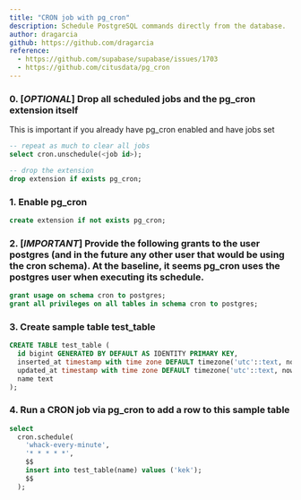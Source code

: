 ```yaml
---
title: "CRON job with pg_cron"
description: Schedule PostgreSQL commands directly from the database.
author: dragarcia
github: https://github.com/dragarcia
reference:
  - https://github.com/supabase/supabase/issues/1703
  - https://github.com/citusdata/pg_cron
---
```


### 0. [*OPTIONAL*] Drop all scheduled jobs and the pg_cron extension itself

This is important if you already have pg_cron enabled and have jobs set

```sql
-- repeat as much to clear all jobs
select cron.unschedule(<job id>);

-- drop the extension
drop extension if exists pg_cron;
```

### 1. Enable pg_cron

```sql
create extension if not exists pg_cron;
```

### 2. [*IMPORTANT*] Provide the following grants to the user postgres (and in the future any other user that would be using the cron schema). At the baseline, it seems pg_cron uses the postgres user when executing its schedule.

```sql
grant usage on schema cron to postgres;
grant all privileges on all tables in schema cron to postgres;
```

### 3. Create sample table test_table

```sql
CREATE TABLE test_table (
  id bigint GENERATED BY DEFAULT AS IDENTITY PRIMARY KEY,
  inserted_at timestamp with time zone DEFAULT timezone('utc'::text, now()) NOT NULL,
  updated_at timestamp with time zone DEFAULT timezone('utc'::text, now()) NOT NULL,
  name text
);
```

### 4. Run a CRON job via pg_cron to add a row to this sample table

```sql
select
  cron.schedule(
    'whack-every-minute',
    '* * * * *',
    $$
    insert into test_table(name) values ('kek');
    $$
  );
```
